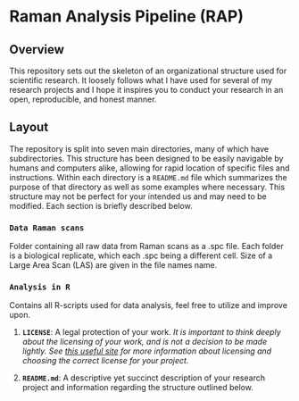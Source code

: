 # Raman Analysis Pipeline (RAP)

## Overview
This repository sets out the skeleton of an organizational structure used for scientific research. It loosely follows what I have used for several of my research projects and I hope it inspires you to conduct your research in an open, reproducible, and honest manner.

## Layout

The repository is split into seven main directories, many of which have subdirectories. This structure has been designed to be easily navigable by humans and computers alike, allowing for rapid location of specific files and instructions. Within each directory is a `README.md` file which summarizes the purpose of that directory as well as some examples where necessary. This structure may not be perfect for your intended us and may need to be modified. Each section is briefly described below. 

### **`Data Raman scans`** 
Folder containing all raw data from Raman scans as a .spc file. Each folder is a biological replicate, which each .spc being a different cell. Size of a Large Area Scan (LAS) are given in the file names name.

### **`Analysis in R`** 
Contains all R-scripts used for data analysis, feel free to utilize and improve upon.

1. **`LICENSE`**: A legal protection of your work. *It is important to think deeply about the licensing of your work, and is not a decision to be made lightly. See [this useful site](https://choosealicense.com/) for more information about licensing and choosing the correct license for your project.*

2. **`README.md`**: A descriptive yet succinct description of your research project and information regarding the structure outlined below.

